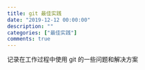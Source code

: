```yaml
---
title: git 最佳实践
date: "2019-12-12 00:00:00"
description: ""
categories: ["最佳实践"]
comments: true
---
```


记录在工作过程中使用 git 的一些问题和解决方案
